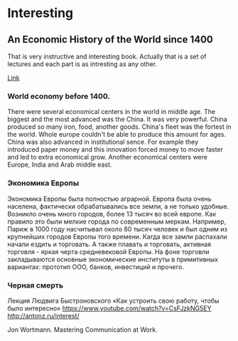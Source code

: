 # Interesting

## An Economic History of the World since 1400

That is very instructive and interesting book. Actually that is a set of lectures and each part is as intresting as any other.

[Link](https://www.amazon.com/Economic-History-World-since-1400/dp/B01K4ZMZJY/ref=sr_1_1?ie=UTF8&qid=1482955333&sr=8-1&keywords=economic+history+of+the+world)

### World economy before 1400.

There were several economical centers in the world in middle age. The biggest and the most advanced was the China. It was very powerful. China produced so many iron, food, another goods. China's fleet was the fortest in the world. Whole europe couldn't be able to produce this amount for ages. China was also advanced in institutional sence. For example they introduced paper money and this innovation forced money to move faster and led to extra economical grow.
Another economical centers were Europe, India and Arab middle east.

### Экономика Европы

Экономика Европы была полностью аграрной. Европа была очень населена, фактически обрабатывались все земли, а не только удобные. Возникло очень много городов, более 13 тысяч во всей европе. Как правило это были мелкие города по современным меркам. Например, Париж в 1000 году насчитывал около 80 тысяч человек и был одним из крупнейших городов Европы того времени. Кагда все замли распахали начали ездить и торговать. А также плавать и торговать, активная торговля - яркая черта средневековой Европы. На фоне торговли закладываются основные экономические институты в примитивных вариантах: прототип ООО, банков, инвестиций и прочего. 

### Черная смерть



Лекция Людвига Быстроновского «Как устроить свою работу, чтобы было интересно»
https://www.youtube.com/watch?v=CsFJzkNG5EY
http://antonz.ru/interest/

Jon Wortmann. Mastering Communication at Work.